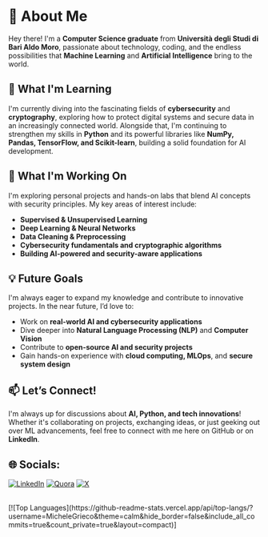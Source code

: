 # 💫 About Me  

Hey there! I'm a **Computer Science graduate** from **Università degli Studi di Bari Aldo Moro**, passionate about technology, coding, and the endless possibilities that **Machine Learning** and **Artificial Intelligence** bring to the world.  

## 🌱 What I'm Learning  
I'm currently diving into the fascinating fields of **cybersecurity** and **cryptography**, exploring how to protect digital systems and secure data in an increasingly connected world. Alongside that, I'm continuing to strengthen my skills in **Python** and its powerful libraries like **NumPy, Pandas, TensorFlow, and Scikit-learn**, building a solid foundation for AI development.

## 🔭 What I'm Working On  
I'm exploring personal projects and hands-on labs that blend AI concepts with security principles. My key areas of interest include:  
- **Supervised & Unsupervised Learning**  
- **Deep Learning & Neural Networks**  
- **Data Cleaning & Preprocessing**  
- **Cybersecurity fundamentals and cryptographic algorithms**  
- **Building AI-powered and security-aware applications**  

## 💡 Future Goals  
I'm always eager to expand my knowledge and contribute to innovative projects. In the near future, I’d love to:  
- Work on **real-world AI and cybersecurity applications**  
- Dive deeper into **Natural Language Processing (NLP)** and **Computer Vision**  
- Contribute to **open-source AI and security projects**  
- Gain hands-on experience with **cloud computing, MLOps**, and **secure system design** 

## 📫 Let’s Connect!  
I'm always up for discussions about **AI, Python, and tech innovations**! Whether it's collaborating on projects, exchanging ideas, or just geeking out over ML advancements, feel free to connect with me here on GitHub or on **LinkedIn**.

## 🌐 Socials:
[![LinkedIn](https://img.shields.io/badge/LinkedIn-%230077B5.svg?logo=linkedin&logoColor=white)](https://linkedin.com/in/MicheleGrieco92) [![Quora](https://img.shields.io/badge/Quora-%23B92B27.svg?logo=Quora&logoColor=white)](https://quora.com/profile/MicheleGrieco) [![X](https://img.shields.io/badge/X-black.svg?logo=X&logoColor=white)](https://x.com/_michelegrieco_)

<br>
[![Top Languages](https://github-readme-stats.vercel.app/api/top-langs/?username=MicheleGrieco&theme=calm&hide_border=false&include_all_commits=true&count_private=true&layout=compact)]
<!-- Proudly created with GPRM ( https://gprm.itsvg.in ) -->
